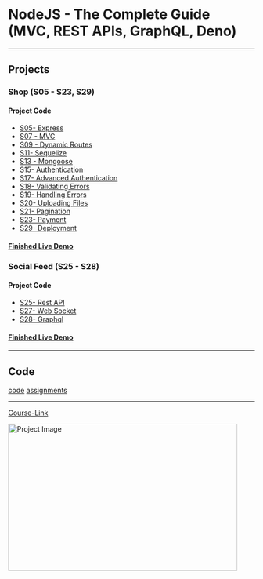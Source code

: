# NodeJS - The Complete Guide (MVC, REST APIs, GraphQL, Deno)

---

## Projects

### Shop (S05 - S23, S29)

#### Project Code

- [S05- Express](./Projects/01-Shop/S05-%20Express/)
- [S07 - MVC](./Projects/01-Shop/S07%20-%20MVC/)
- [S09 - Dynamic Routes](./Projects/01-Shop/S09%20-%20Dynamic%20Routes/)
- [S11- Sequelize](./Projects/01-Shop/S11-%20Sequelize/)
- [S13 - Mongoose](./Projects/01-Shop/S13%20-%20Mongoose/)
- [S15- Authentication](./Projects/01-Shop/S15-%20Authentication/)
- [S17- Advanced Authentication](./Projects/01-Shop/S17-%20Advanced%20Authentication/)
- [S18- Validating Errors](./Projects/01-Shop/S18-%20Validating%20Input/)
- [S19- Handling Errors](./Projects/01-Shop/S19-%20Handling%20Errors/)
- [S20- Uploading Files ](./Projects/01-Shop/S20%20-%20Uploading%20Files/)
- [S21- Pagination](./Projects/01-Shop/S21-%20Pagination/)
- [S23- Payment](./Projects/01-Shop/S23-%20Payment/)
- [S29- Deployment](./Projects/01-Shop/S29-%20Deployment/)

#### [Finished Live Demo](https://shop-47k2.onrender.com/)

### Social Feed (S25 - S28)

#### Project Code

- [S25- Rest API](./Projects/02-Social-Feed/S25-%20Rest%20API/)
- [S27- Web Socket](./Projects/02-Social-Feed/S27-%20Web%20Socket/)
- [S28- Graphql](./Projects/02-Social-Feed/S28%20-%20Graphql/)

#### [Finished Live Demo](https://social-0wsp.onrender.com/)

---

## Code

[code](Code)
[assignments](Code/Assignments/)

---

[Course-Link](https://www.udemy.com/course/nodejs-the-complete-guide/)<br>

<img src="https://udemy-certificate.s3.amazonaws.com/image/UC-e75f4dea-cb21-4272-b704-a3017696e955.jpg" width="468" height="300" alt="Project Image">
